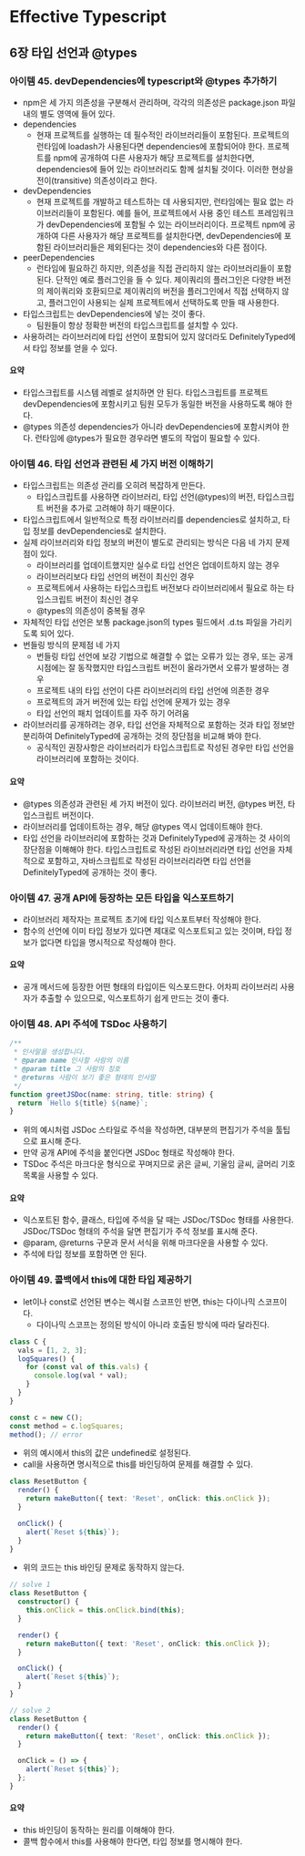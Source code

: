 # Effective Typescript

## 6장 타입 선언과 @types

### 아이템 45. devDependencies에 typescript와 @types 추가하기

- npm은 세 가지 의존성을 구분해서 관리하며, 각각의 의존성은 package.json 파일 내의 별도 영역에 들어 있다.
- dependencies
  - 현재 프로젝트를 실행하는 데 필수적인 라이브러리들이 포함된다. 프로젝트의 런타임에 loadash가 사용된다면 dependencies에 포함되어야 한다. 프로젝트를 npm에 공개하여 다른 사용자가 해당 프로젝트를 설치한다면, dependencies에 들어 있는 라이브러리도 함께 설치될 것이다. 이러한 현상을 전이(transitive) 의존성이라고 한다.
- devDependencies
  - 현재 프로젝트를 개발하고 테스트하는 데 사용되지만, 런타임에는 필요 없는 라이브러리들이 포함된다. 예를 들어, 프로젝트에서 사용 중인 테스트 프레임워크가 devDependencies에 포함될 수 있는 라이브러리이다. 프로젝트 npm에 공개하여 다른 사용자가 해당 프로젝트를 설치한다면, devDependencies에 포함된 라이브러리들은 제외된다는 것이 dependencies와 다른 점이다.
- peerDependencies
  - 런타임에 필요하긴 하지만, 의존성을 직접 관리하지 않는 라이브러리들이 포함된다. 단적인 예로 플러그인을 들 수 있다. 제이쿼리의 플러그인은 다양한 버전의 제이쿼리와 호환되므로 제이쿼리의 버전을 플러그인에서 직접 선택하지 않고, 플러그인이 사용되는 실제 프로젝트에서 선택하도록 만들 때 사용한다.
- 타입스크립트는 devDependencies에 넣는 것이 좋다.
  - 팀원들이 항상 정확한 버전의 타입스크립트를 설치할 수 있다.
- 사용하려는 라이브러리에 타입 선언이 포함되어 있지 않더라도 DefinitelyTyped에서 타입 정보를 얻을 수 있다.

#### 요약

- 타입스크립트를 시스템 레벨로 설치하면 안 된다. 타입스크립트를 프로젝트 devDependencies에 포함시키고 팀원 모두가 동일한 버전을 사용하도록 해야 한다.
- @types 의존성 dependencies가 아니라 devDependencies에 포함시켜야 한다. 런타임에 @types가 필요한 경우라면 별도의 작업이 필요할 수 있다.

### 아이템 46. 타입 선언과 관련된 세 가지 버전 이해하기

- 타입스크립트는 의존성 관리를 오히려 복잡하게 만든다.
  - 타입스크립트를 사용하면 라이브러리, 타입 선언(@types)의 버전, 타입스크립트 버전을 추가로 고려해야 하기 때문이다.
- 타입스크립트에서 일반적으로 특정 라이브러리를 dependencies로 설치하고, 타입 정보를 devDependencies로 설치한다.
- 실제 라이브러리와 타입 정보의 버전이 별도로 관리되는 방식은 다음 네 가지 문제점이 있다.
  - 라이브러리를 업데이트했지만 실수로 타입 선언은 업데이트하지 않는 경우
  - 라이브러리보다 타입 선언의 버전이 최신인 경우
  - 프로젝트에서 사용하는 타입스크립트 버전보다 라이브러리에서 필요로 하는 타입스크립트 버전이 최신인 경우
  - @types의 의존성이 중복될 경우
- 자체적인 타입 선언은 보통 package.json의 types 필드에서 .d.ts 파일을 가리키도록 되어 있다.
- 번들링 방식의 문제점 네 가지
  - 번들링 타입 선언에 보강 기법으로 해결할 수 없는 오류가 있는 경우, 또는 공개 시점에는 잘 동작했지만 타입스크립트 버전이 올라가면서 오류가 발생하는 경우
  - 프로젝트 내의 타입 선언이 다른 라이브러리의 타입 선언에 의존한 경우
  - 프로젝트의 과거 버전에 있는 타입 선언에 문제가 있는 경우
  - 타입 선언의 패치 업데이트를 자주 하기 어려움
- 라이브러리를 공개하려는 경우, 타입 선언을 자체적으로 포함하는 것과 타입 정보만 분리하여 DefinitelyTyped에 공개하는 것의 장단점을 비교해 봐야 한다.
  - 공식적인 권장사항은 라이브러리가 타입스크립트로 작성된 경우만 타입 선언을 라이브러리에 포함하는 것이다.

#### 요약

- @types 의존성과 관련된 세 가지 버전이 있다. 라이브러리 버전, @types 버전, 타입스크립트 버전이다.
- 라이브러리를 업데이트하는 경우, 해당 @types 역시 업데이트해야 한다.
- 타입 선언을 라이브러리에 포함하는 것과 DefinitelyTyped에 공개하는 것 사이의 장단점을 이해해야 한다. 타입스크립트로 작성된 라이브러리라면 타입 선언을 자체적으로 포함하고, 자바스크립트로 작성된 라이브러리라면 타입 선언을 DefinitelyTyped에 공개하는 것이 좋다.

### 아이템 47. 공개 API에 등장하는 모든 타입을 익스포트하기

- 라이브러리 제작자는 프로젝트 초기에 타입 익스포트부터 작성해야 한다.
- 함수의 선언에 이미 타입 정보가 있다면 제대로 익스포트되고 있는 것이며, 타입 정보가 없다면 타입을 명시적으로 작성해야 한다.

#### 요약

- 공개 메서드에 등장한 어떤 형태의 타입이든 익스포드한다. 어차피 라이브러리 사용자가 추출할 수 있으므로, 익스포트하기 쉽게 만드는 것이 좋다.

### 아이템 48. API 주석에 TSDoc 사용하기

```typescript
/**
 * 인사말을 생성합니다.
 * @param name 인사할 사람의 이름
 * @param title 그 사람의 칭호
 * @returns 사람이 보기 좋은 형태의 인사말
 */
function greetJSDoc(name: string, title: string) {
  return `Hello ${title} ${name}`;
}
```

- 위의 예시처럼 JSDoc 스타일로 주석을 작성하면, 대부분의 편집기가 주석을 툴팁으로 표시해 준다.
- 만약 공개 API에 주석을 붙인다면 JSDoc 형태로 작성해야 한다.
- TSDoc 주석은 마크다운 형식으로 꾸며지므로 굵은 글씨, 기울임 글씨, 글머리 기호 목록을 사용할 수 있다.

#### 요약

- 익스포트된 함수, 클래스, 타입에 주석을 달 때는 JSDoc/TSDoc 형태를 사용한다. JSDoc/TSDoc 형태의 주석을 달면 편집기가 주석 정보를 표시해 준다.
- @param, @returns 구문과 문서 서식을 위해 마크다운을 사용할 수 있다.
- 주석에 타입 정보를 포함하면 안 된다.

### 아이템 49. 콜백에서 this에 대한 타입 제공하기

- let이나 const로 선언된 변수는 렉시컬 스코프인 반면, this는 다이나믹 스코프이다.
  - 다이나믹 스코프는 정의된 방식이 아니라 호출된 방식에 따라 달라진다.

```typescript
class C {
  vals = [1, 2, 3];
  logSquares() {
    for (const val of this.vals) {
      console.log(val * val);
    }
  }
}

const c = new C();
const method = c.logSquares;
method(); // error
```

- 위의 예시에서 this의 값은 undefined로 설정된다.
- call을 사용하면 명시적으로 this를 바인딩하여 문제를 해결할 수 있다.

```typescript
class ResetButton {
  render() {
    return makeButton({ text: 'Reset', onClick: this.onClick });
  }

  onClick() {
    alert(`Reset ${this}`);
  }
}
```

- 위의 코드는 this 바인딩 문제로 동작하지 않는다.

```typescript
// solve 1
class ResetButton {
  constructor() {
    this.onClick = this.onClick.bind(this);
  }

  render() {
    return makeButton({ text: 'Reset', onClick: this.onClick });
  }

  onClick() {
    alert(`Reset ${this}`);
  }
}

// solve 2
class ResetButton {
  render() {
    return makeButton({ text: 'Reset', onClick: this.onClick });
  }

  onClick = () => {
    alert(`Reset ${this}`);
  };
}
```

#### 요약

- this 바인딩이 동작하는 원리를 이해해야 한다.
- 콜백 함수에서 this를 사용해야 한다면, 타입 정보를 명시해야 한다.
